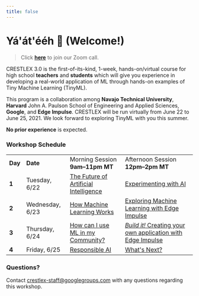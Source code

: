 ```yaml
---
title: false
---
```


# Yá'át'ééh 👋 (Welcome!)

>Click **[here](https://www.google.com)** to join our Zoom call.

CRESTLEX 3.0 is the first-of-its-kind, 1-week, hands-on/virtual course for high school **teachers** and **students** which will give you experience in developing a real-world application of ML through hands-on examples of Tiny Machine Learning (TinyML).  

This program is a collaboration among **Navajo Technical University**, **Harvard** John A. Paulson School of Engineering and Applied Sciences, **Google**, and **Edge Impulse**.  CRESTLEX will be run virtually from June 22 to June 25, 2021. We look forward to exploring TinyML with you this summer.

<div class="message">
<b>No prior experience</b> is expected.
</div>

### Workshop Schedule

<table>
  <!-- <thead>
    <tr>
      <th>Day</th>
      <th>Date</th>
      <th>Morning Session<br><b>9am–11pm MT</b></th>
      <th>Afternoon Session<br><b>12pm–2pm MT</b></th>
    </tr>
  </thead> -->
  <tbody>
    <tr>
      <td><b>Day</b></td>
      <td><b>Date</b></td>
      <td>Morning Session<br><b>9am–11pm MT</b></td>
      <td>Afternoon Session<br><b>12pm–2pm MT</b></td>
    </tr>
    <tr>
      <td><b>1</b></td>
      <td>Tuesday, 6/22</td>
      <td><a href="/curriculum/1/future">The Future of Artificial Intelligence</a></td>
      <td><a href="/curriculum/1/experiment">Experimenting with AI</a></td>
    </tr>
    <tr>
      <td><b>2</b></td>
      <td>Wednesday, 6/23</td>
      <td><a href="/curriculum/2/ml">How Machine Learning Works</a></td>
      <td><a href="/curriculum/2/pretrained">Exploring Machine Learning with Edge Impulse</a></td>
    </tr>
    <tr>
      <td><b>3</b></td>
      <td>Thursday, 6/24</td>
      <td><a href="/curriculum/3/community">How can I use ML in my Community?</a></td>
      <td><a href="/curriculum/3/impulse"><i>Build it!</i> Creating your own application with Edge Impulse</a></td>
    </tr>
    <tr>
      <td><b>4</b></td>
      <td>Friday, 6/25</td>
      <td><a href="/curriculum/4/responsible">Responsible AI</a></td>
      <td><a href="/curriculum/4/next">What's Next?</a></td>
    </tr>
  </tbody>
</table>

### Questions?
Contact [crestlex-staff@googlegroups.com](mailto:crestlex-staff@googlegroups.com) with any questions regarding this workshop. 



<!-- TinyML is a cutting-edge field that brings the transformative power of machine learning (ML) to small low-power computing devices. This course will expose participants to the applications, algorithms, hardware, and software of TinyML.

*Are you curious about how Artificial Intelligence (AI) can be used to improve your everyday life? Do you ever wonder how your cell phone understands and responds to a question that you ask it? Have you heard the term Artificial Intelligence (AI), or Machine Learning (ML), but aren’t sure about possible uses of ML or AI, or how you might prepare for a career in this field?*

Participants will learn how to use the [Edge Impulse platform](https://www.edgeimpulse.com/) to quickly and easily, collect data, train their own machine learning models, and deploy those models on their own mobile phones! -->

